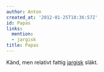 ```yaml
---
author: Anton
created_at: '2012-01-25T18:36:57Z'
id: Papas
links:
  mention:
  - jargisk
title: Papas
---
```


Känd, men relativt fattig [jargisk] släkt.

  [jargisk]: jargisk
